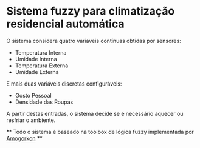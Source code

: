 # Sistema fuzzy para climatização residencial automática
O sistema considera quatro variáveis contínuas obtidas por sensores:
* Temperatura Interna
* Umidade Interna
* Temperatura Externa
* Umidade Externa

E mais duas variáveis discretas configuráveis:
* Gosto Pessoal
* Densidade das Roupas

A partir destas entradas, o sistema decide se é necessário aquecer ou resfriar o ambiente.

** Todo o sistema é baseado na toolbox de lógica fuzzy implementada por [Amogorkon](https://github.com/amogorkon/fuzzylogic) **
